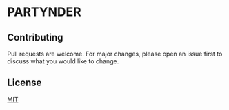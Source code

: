 # PARTYNDER

## Contributing
Pull requests are welcome. For major changes, please open an issue first to discuss what you would like to change.

## License
[MIT](https://choosealicense.com/licenses/mit/)
